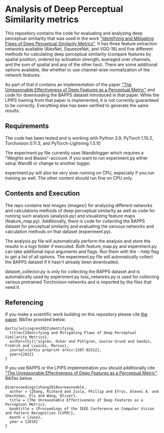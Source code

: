 # Analysis of Deep Perceptual Similarity metrics
This repository contains the code for evaluating and analyzing deep perceptual similarity that was used in the work ["Identifying and Mitigating Flaws of Deep Perceptual Similarity Metrics"](https://arxiv.org/abs/2207.02512).
It has three feature extraction networks available (AlexNet, SqueezeNet, and VGG-16) and five different methods for calculating deep perceptual similarity (compare features by spatial position, ordered by activation strength, averaged over channels, and the sum of spatial and any of the other two).
There are some additional options available, like whether to use channel-wise normalization of the network features.

As part of that it contains an implementation of the paper ["The Unreasonable Effectiveness of Deep Features as a Perceptual Metric"](https://openaccess.thecvf.com/content_cvpr_2018/html/Zhang_The_Unreasonable_Effectiveness_CVPR_2018_paper.html) and code for downloading the BAPPS dataset introduced in that paper.
While the LPIPS training from that paper is implemented, it is not currently guaranteed to be correctly.
Everything else has been verified to generate the same results.

## Requirements
The code has been tested and is working with Python 3.9, PyTorch 1.10.2, Torchvision 0.11.3, and PyTorch-Lightning 1.5.10

The experiment.py file currently uses Wandblogger which requires a "Weights and Biases"-account.
If you want to run experiment.py either setup WandB or change to another logger.

experiment.py will also be very slow running on CPU, especially if you run training as well.
The other content should run fine on CPU only.

## Contents and Execution
The repo contains test images (images/) for analyzing different networks and calculations methods of deep perceptual similarity as well as code for running such analysis (analysis.py) and visualizing feature maps (feature_map.py).
Additionally, there is code for collecting the BAPPS dataset for perceptual similarity and evaluating the varuous networks and calculation methods on that dataset (experiment.py).

The analysis.py file will automatically perform the analysis and store the results in a logs folder if executed.
Both feature_map.py and experiment.py can take additional input arguments and flags. Run them with the --help flag to get a list of all options.
The experiment.py file will automatically collect the BAPPS dataset if it hasn't already been downloaded.

dataset_collector.py is only for collecting the BAPPS dataset and is automatically used by experiment.py
loss_networks.py is used for collecting various pretrained Torchvision networks and is imported by the files that need it.

## Referencing
If you make a scientific work building on this repository please cite [the paper](https://arxiv.org/abs/2207.02512). BibTex provided below.
```
@article{sjogren2022identifying,
  title={Identifying and Mitigating Flaws of Deep Perceptual Similarity Metrics},
  author={Sj{\"o}gren, Oskar and Pihlgren, Gustav Grund and Sandin, Fredrik and Liwicki, Marcus},
  journal={arXiv preprint arXiv:2207.02512},
  year={2022}
}
```

If you use BAPPS or the LPIPS implementation you should additionally cite ["The Unreasonable Effectiveness of Deep Features as a Perceptual Metric"](https://openaccess.thecvf.com/content_cvpr_2018/html/Zhang_The_Unreasonable_Effectiveness_CVPR_2018_paper.html). BibTex below.
```
@inproceedings{zhang2018unreasonable,
  author = {Zhang, Richard and Isola, Phillip and Efros, Alexei A. and Shechtman, Eli and Wang, Oliver},
  title = {The Unreasonable Effectiveness of Deep Features as a Perceptual Metric},
  booktitle = {Proceedings of the IEEE Conference on Computer Vision and Pattern Recognition (CVPR)},
  month = {June},
  year = {2018}
} 
```
